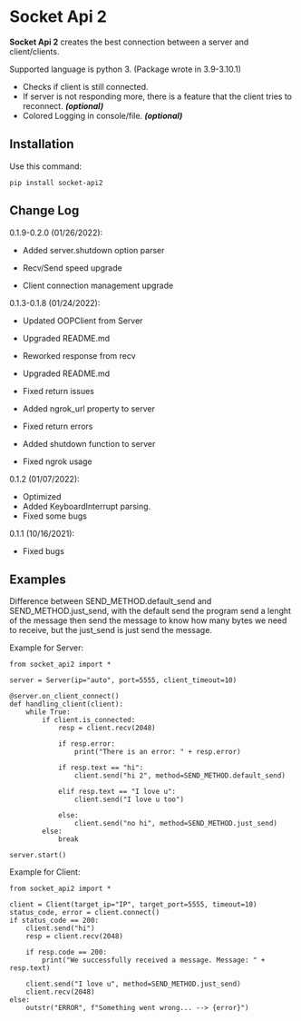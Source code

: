# Socket Api 2

**Socket Api 2** creates the best connection between a server and client/clients.

Supported language is python 3. (Package wrote in 3.9-3.10.1)

- Checks if client is still connected.
- If server is not responding more, there is a feature that the client tries to reconnect. ***(optional)***
- Colored Logging in console/file. ***(optional)***

## Installation

Use this command:

    pip install socket-api2

## Change Log

0.1.9-0.2.0 (01/26/2022):

- Added server.shutdown option parser

- Recv/Send speed upgrade
- Client connection management upgrade

0.1.3-0.1.8 (01/24/2022):

- Updated OOPClient from Server

- Upgraded README.md
- Reworked response from recv

- Upgraded README.md
- Fixed return issues

- Added ngrok_url property to server

- Fixed return errors
- Added shutdown function to server

- Fixed ngrok usage

0.1.2 (01/07/2022):

- Optimized
- Added KeyboardInterrupt parsing.
- Fixed some bugs

0.1.1 (10/16/2021):

- Fixed bugs

## Examples

Difference between SEND_METHOD.default_send and SEND_METHOD.just_send, with the default send the program send a lenght of the message then send the message to know how many bytes we need to receive, but the just_send is just send the message. 

Example for Server:

    from socket_api2 import *

    server = Server(ip="auto", port=5555, client_timeout=10)

    @server.on_client_connect()
    def handling_client(client):
        while True:
            if client.is_connected:
                resp = client.recv(2048)
                
                if resp.error:
                    print("There is an error: " + resp.error)

                if resp.text == "hi":
                    client.send("hi 2", method=SEND_METHOD.default_send)
                
                elif resp.text == "I love u":
                    client.send("I love u too")

                else:
                    client.send("no hi", method=SEND_METHOD.just_send)
            else:
                break

    server.start()

Example for Client:

    from socket_api2 import *

    client = Client(target_ip="IP", target_port=5555, timeout=10)
    status_code, error = client.connect()
    if status_code == 200:
        client.send("hi")
        resp = client.recv(2048)

        if resp.code == 200:
            print("We successfully received a message. Message: " + resp.text)

        client.send("I love u", method=SEND_METHOD.just_send)
        client.recv(2048)
    else:
        outstr("ERROR", f"Something went wrong... --> {error}")